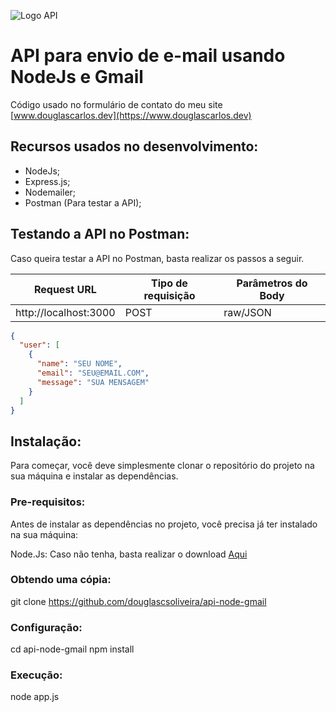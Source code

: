 ![Logo API](https://github.com/douglascsoliveira/api-node-gmail/logo01.png)

# API para envio de e-mail usando NodeJs e Gmail

Código usado no formulário de contato do meu site [www.douglascarlos.dev](https://www.douglascarlos.dev)

## Recursos usados no desenvolvimento:

- NodeJs;
- Express.js;
- Nodemailer;
- Postman (Para testar a API);

## Testando a API no Postman:

Caso queira testar a API no Postman, basta realizar os passos a seguir.

  Request URL             |  Tipo de requisição   |   Parâmetros do Body   | 
------------------------- | --------------------- | ---------------------- | 
http://localhost:3000     |       POST            | raw/JSON                    | 

```json
{
  "user": [
    {
      "name": "SEU NOME",
      "email": "SEU@EMAIL.COM",
      "message": "SUA MENSAGEM"
    }
  ]
}
```

## Instalação:

Para começar, você deve simplesmente clonar o repositório do projeto na sua máquina e instalar as dependências.

### Pre-requisitos:

Antes de instalar as dependências no projeto, você precisa já ter instalado na sua máquina:

Node.Js: Caso não tenha, basta realizar o download [Aqui](https://nodejs.org/en/)

### Obtendo uma cópia:

git clone https://github.com/douglascsoliveira/api-node-gmail

### Configuração:

cd api-node-gmail
npm install

### Execução:

node app.js